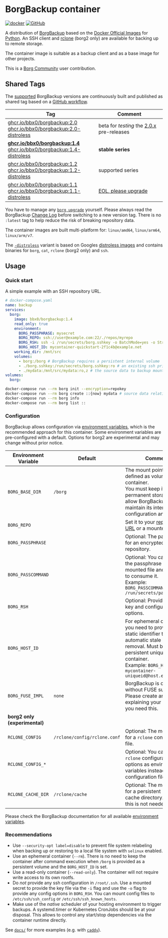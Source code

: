 <!-- markdownlint-configure-file { "no-inline-html": { "allowed_elements": [ "br" ] } } -->

# BorgBackup container

[![docker](https://img.shields.io/badge/Docker%20Hub-1D63ED?logo=docker&logoColor=white)](https://hub.docker.com/r/bbx0/borgbackup)
[![GitHub](https://img.shields.io/badge/GitHub-black?logo=github&logoColor=white)](https://github.com/bbx0/container-borgbackup)

A distribution of [BorgBackup](https://www.borgbackup.org/) based on the [Docker Official Images](https://github.com/docker-library/official-images#what-are-official-images) for [Python](https://hub.docker.com/_/python). An SSH client and [rclone](https://rclone.org) (borg2 only) are available for backing up to remote storage.

The container image is suitable as a backup client and as a base image for other projects.

This is a [Borg Community](https://github.com/borgbackup/community) user contribution.

## Shared Tags

The [supported](https://github.com/borgbackup/borg/blob/master/SECURITY.md) BorgBackup versions are continuously built and published as shared tag based on a [GitHub workflow](https://github.com/bbx0/container-borgbackup/actions/workflows/main.yaml).

| Tag                                                                                                                                                                                                                                        | Comment                                                                                                   |
| ------------------------------------------------------------------------------------------------------------------------------------------------------------------------------------------------------------------------------------------ | --------------------------------------------------------------------------------------------------------- |
| [ghcr.io/bbx0/borgbackup:2.0](https://github.com/bbx0/container-borgbackup/blob/main/borg2/Dockerfile)<br>[ghcr.io/bbx0/borgbackup:2.0-distroless](https://github.com/bbx0/container-borgbackup/blob/main/borg2/Dockerfile.distroless)     | beta for *testing* the [2.0.x](https://github.com/borgbackup/borg/issues/6602) pre-releases               |
| **[ghcr.io/bbx0/borgbackup:1.4](https://github.com/bbx0/container-borgbackup/blob/main/borg1/Dockerfile)**<br>[ghcr.io/bbx0/borgbackup:1.4-distroless](https://github.com/bbx0/container-borgbackup/blob/main/borg1/Dockerfile.distroless) | **stable series**                                                                                         |
| [ghcr.io/bbx0/borgbackup:1.2](https://github.com/bbx0/container-borgbackup/blob/main/borg1/Dockerfile)<br>[ghcr.io/bbx0/borgbackup:1.2-distroless](https://github.com/bbx0/container-borgbackup/blob/main/borg1/Dockerfile.distroless)     | supported series                                                                                          |
| [ghcr.io/bbx0/borgbackup:1.1](https://github.com/bbx0/container-borgbackup/blob/main/borg1/Dockerfile)<br>[ghcr.io/bbx0/borgbackup:1.1-distroless](https://github.com/bbx0/container-borgbackup/blob/main/borg1/Dockerfile.distroless)     | [EOL, please upgrade](https://github.com/borgbackup/borg/commit/d07e28db7b63df38fbe1c9987898d0d26f3264ff) |

You have to manage any [`borg upgrade`](https://borgbackup.readthedocs.io/en/stable/usage/upgrade.html#when-you-do-not-need-borg-upgrade) yourself. Please always read the BorgBackup [Change Log](https://borgbackup.readthedocs.io/en/stable/changes.html#change-log) before switching to a new version tag. There is no `:latest` tag to help reduce the risk of breaking repository data.

The container images are built multi-platform for: `linux/amd64`, `linux/arm64`, `linux/arm/v7`.

The [`-distroless`](https://github.com/GoogleContainerTools/distroless) variant is based on Googles [distroless images](https://github.com/GoogleContainerTools/distroless#distroless-container-images) and contains binaries for `borg`, `cat`, `rclone` (borg2 only) and `ssh`.

## Usage

### Quick start

A simple example with an SSH repository URL.

```yaml
# docker-compose.yaml
name: backup
services:
  borg:
    image: bbx0/borgbackup:1.4
    read_only: true
    environment:
      BORG_PASSPHRASE: mysecret
      BORG_REPO: ssh://user@example.com:22/./repos/myrepo
      BORG_RSH: ssh -i /run/secrets/borg.sshkey -o BatchMode=yes -o StrictHostKeyChecking=no -o UserKnownHostsFile=/dev/null -o LogLevel=ERROR
      BORG_HOST_ID: mycontainer-quickstart-2f1c4b@example.net
    working_dir: /mnt/src
    volumes:
      - borg:/borg # BorgBackup requires a persistent internal volume `/borg` for data and cache
      - ./borg.sshkey:/run/secrets/borg.sshkey:ro # an existing ssh private key file
      - ./mydata:/mnt/src/mydata:ro,z # the source data to backup mounted under the `working_dir`
volumes:
  borg:
```

```bash
docker-compose run --rm borg init --encryption=repokey
docker-compose run --rm borg create ::{now} mydata # source data relative to the `working_dir`
docker-compose run --rm borg info
docker-compose run --rm borg list ::
```

### Configuration

BorgBackup allows configuration via [environment variables](https://borgbackup.readthedocs.io/en/stable/usage/general.html#environment-variables), which is the recommended approach for this container. Some environment variables are pre-configured with a default. Options for borg2 are experimental and may change without prior notice.

| Environment Variable          | Default                      | Comment                                                                                                                                                                                                                     |
| ----------------------------- | ---------------------------- | --------------------------------------------------------------------------------------------------------------------------------------------------------------------------------------------------------------------------- |
| `BORG_BASE_DIR`               | `/borg`                      | The mount point `/borg` is defined as volume in the container.<br>You must keep it on permanent storage to allow BorgBackup to maintain its internal configuration and cache.                                               |
| `BORG_REPO`                   |                              | Set it to your [repository URL](https://borgbackup.readthedocs.io/en/stable/usage/general.html#repository-urls) or a mounted volume.                                                                                        |
| `BORG_PASSPHRASE`             |                              | Optional: The passphrase for an encrypted repository.                                                                                                                                                                       |
| `BORG_PASSCOMMAND`            |                              | Optional: You can provide the passphrase as a mounted file and use `cat` to consume it.<br>Example: `BORG_PASSCOMMAND: cat /run/secrets/passphrase`                                                                         |
| `BORG_RSH`                    |                              | Optional: Provide your ssh key and configuration options.                                                                                                                                                                   |
| `BORG_HOST_ID`                |                              | For ephemeral containers you need to provide a static identifier to allow automatic stale lock removal. Must be a persistent unique ID for the container.<br>Example: `BORG_HOST_ID: mycontainer-uniqueid@host.example.com` |
| `BORG_FUSE_IMPL`              | `none`                       | BorgBackup is compiled without FUSE support. Please create an issue explaining your use case if you need this.                                                                                                              |
| **borg2 only (experimental)** |                              |                                                                                                                                                                                                                             |
| `RCLONE_CONFIG`               | `/rclone/config/rclone.conf` | Optional: The mount point for a `rclone` configuration file.                                                                                                                                                                |
| `RCLONE_CONFIG_*`             |                              | Optional: You can provide `rclone` configuration options as environment variables instead of a configuration file.                                                                                                          |
| `RCLONE_CACHE_DIR`            | `/rclone/cache`              | Optional: The mount point for a persistent `rclone` cache directory. Usually this is not needed.                                                                                                                            |

Please check the BorgBackup documentation for all available [environment variables](https://borgbackup.readthedocs.io/en/stable/usage/general.html#environment-variables).

### Recommendations

- Use `--security-opt label=disable` to prevent file system relabeling when backing up or restoring to a local file system with `selinux` enabled.
- Use an ephemeral container (`--rm`). There is no need to keep the container after command execution when `/borg` is provided as a persistent volume and the `BORG_HOST_ID` is set.
- Use a read-only container (`--read-only`). The container will not require write access to its own rootfs.
- Do *not* provide any ssh configuration in `/root/.ssh`. Use a mounted secret to provide the key file via the `-i` flag and use the `-o` flag to provide any config options in `BORG_RSH`. You can mount config files to `/etc/ssh/ssh_config` or `/etc/ssh/ssh_known_hosts`.
- Make use of the *native* scheduler of your hosting environment to trigger backups. A systemd.timer or Kubernetes CronJobs should be at your disposal. This allows to control any start/stop dependencies via the container runtime directly.

See [`docs/`](https://github.com/bbx0/container-borgbackup/tree/main/docs) for more examples (e.g. with [`caddy`](https://github.com/bbx0/container-borgbackup/blob/main/docs/example-caddy.md)).
